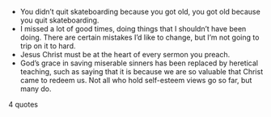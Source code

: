  - You didn’t quit skateboarding because you got old, you got old because you quit skateboarding.
 - I missed a lot of good times, doing things that I shouldn’t have been doing. There are certain mistakes I’d like to change, but I’m not going to trip on it to hard.
 - Jesus Christ must be at the heart of every sermon you preach.
 - God’s grace in saving miserable sinners has been replaced by heretical teaching, such as saying that it is because we are so valuable that Christ came to redeem us. Not all who hold self-esteem views go so far, but many do.

4 quotes